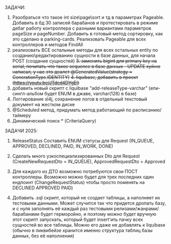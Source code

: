 ЗАДАЧИ:
1. Разобраться что такое int size\page\sort и тд
 в параметрах Pageable. Добавить в бд 30 записей барабанов
 и протестировать в режиме дебаг работу контроллера с 
 разными вариантами параметров pageSize и pageNumber.
 Добавить в готовый метод сортировку, как это сделано 
 в parking-cards. Реализовать Pageable для всех контроллеров
 и методов FindAll
2. реализовать ВСЕ остальные методы для всех остальных entity по созданию\редактированию сущности в базе данных, для начала POST (создание сущностей)
~~3. заменить bigint для primary key на serial, почитать что такое sequence в базе данных - UPDATE хуйню написал, у нас это деалет @GeneratedValue(strategy = GenerationType.IDENTITY)~~
~~4. liquibase, добавить в проект (https://youtu.be/JTdcd4DYgEI)~~ 
5. добавить новый скрипт с liquibase "add-releaseType-varchar" 
(епи-сингл-альбом будет ENUM в джаве, varchar(128) в базе)
6. Логгирование sl4j, сохранение логов в отдельный текстовый документ на жестком диске
7. @Scheduled метод, придумать метод работающий по расписанию/ таймеру
8. Динамический поиск * (CriteriaQuery)

ЗАДАЧИ 2025:
1. ReleaseStatus Составить ENUM статусы для Request (IN_QUEUE, APPROVED, DECLINED, PAID, IN_WORK, DONE)
2. Cделать много узкоспециализированных Dto для Request (CreateNewRequestDto = IN_QUEUE), ApprovedRequestDto = Approved
3. Для каждого из ДТО возможно потребуются свои ПОСТ контроллеры. Возможно можно будет для трех последних один ендпоинт 
(ChangeRequestStatus) чтобы просто поменять на DECLINED APPROVED PAID)






666. Добавить .sql скрипт, который не создает таблицы, а наполняет их тестовыми данными. 
Может случится так что придется дропать базу, и с нуля заполнять её каждый раз тестовыми 
релизами/жанрами/барабанами будет герморойно, и поэтому можно будет вручную этот скрипт 
запускать, который будет insert'ить пачку всех сущностей во все таблицы. 
Можно его даже не добавлять к liquibase (обычно в ликвибейзе хранится именно структура 
таблиц базы данных, без её наполнения)